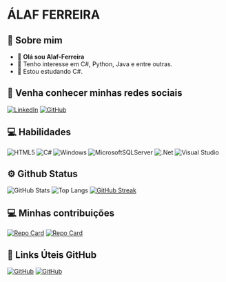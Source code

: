 # **ÁLAF FERREIRA**
## 👋 Sobre mim
- 👋 **Olá sou Alaf-Ferreira**
- 👀 Tenho interesse em C#, Python, Java e entre outras.
- 🌱 Estou  estudando C#.
## 📲 Venha conhecer minhas redes sociais
[![LinkedIn](https://img.shields.io/badge/LinkedIn-100?style=for-the-badge&logo=linkedin&logoColor=0E76A8)](www.linkedin.com/in/àlaf-ferreira-do-nascimento-1228111b1)
[![GitHub](https://img.shields.io/badge/GitHub-100?style=for-the-badge&logo=github&logoColor=white)](https://github.com/Dev-Alaf-Ferreira)
## 💻 Habilidades
![HTML5](https://img.shields.io/badge/HTML5-100?style=for-the-badge&logo=html5)
![C#](https://img.shields.io/badge/C%23-100?style=for-the-badge&logo=c-sharp&logoColor=823085)
![Windows](https://img.shields.io/badge/Windows-100?style=for-the-badge&logo=windows&logoColor=2CA5E0)
![MicrosoftSQLServer](https://img.shields.io/badge/Microsoft%20SQL%20Server-CC2927?style=for-the-badge&logo=microsoft%20sql%20server&logoColor=white)
![.Net](https://img.shields.io/badge/.NET-5C2D91?style=for-the-badge&logo=.net&logoColor=white)
![Visual Studio](https://img.shields.io/badge/Visual%20Studio-5C2D91.svg?style=for-the-badge&logo=visual-studio&logoColor=white)
## ⚙ Github Status
![GitHub Stats](https://github-readme-stats.vercel.app/api?username=Dev-Alaf-Ferreira&theme=transparent&bg_color=000&border_color=30A3DC&show_icons=true&icon_color=30A3DC&title_color=E94D5F&text_color=FFF)
![Top Langs](https://github-readme-stats-git-masterrstaa-rickstaa.vercel.app/api/top-langs/?username=Dev-Alaf-Ferreira&layout=compact&bg_color=000&border_color=30A3DC&title_color=E94D5F&text_color=FFF)
[![GitHub Streak](https://streak-stats.demolab.com?user=Dev-Alaf-Ferreira&theme=ocean-gradient)](https://git.io/streak-stats)
## 💻 Minhas contribuições
[![Repo Card](https://github-readme-stats.vercel.app/api/pin/?username=Dev-Alaf-Ferreira&repo=dio-lab-open-source-treino&bg_color=000&border_color=30A3DC&show_icons=true&icon_color=30A3DC&title_color=E94D5F&text_color=FFF)](https://github.com/Dev-Alaf-Ferreira/dio-lab-open-source-treino)
[![Repo Card](https://github-readme-stats.vercel.app/api/pin/?username=Dev-Alaf-Ferreira&repo=trilha-net-fundamentos-desafio-treino&bg_color=000&border_color=30A3DC&show_icons=true&icon_color=30A3DC&title_color=E94D5F&text_color=FFF)](https://github.com/Dev-Alaf-Ferreira/trilha-net-fundamentos-desafio-treino)
## 🔗 Links Úteis GitHub
[![GitHub](https://img.shields.io/badge/GitHub_Perfil-100?style=for-the-badge&logo=github&logoColor=white)](https://github.com/Ileriayo/markdown-badges)
[![GitHub](https://img.shields.io/badge/GitHub_Perfil-100?style=for-the-badge&logo=github&logoColor=white)](https://github.com/denvercoder1/github-readme-streak-stats)
<!---
Dev-Alaf-Ferreira/Dev-Alaf-Ferreira is a ✨ special ✨ repository because its `README.md` (this file) appears on your GitHub profile.
You can click the Preview link to take a look at your changes.
--->
